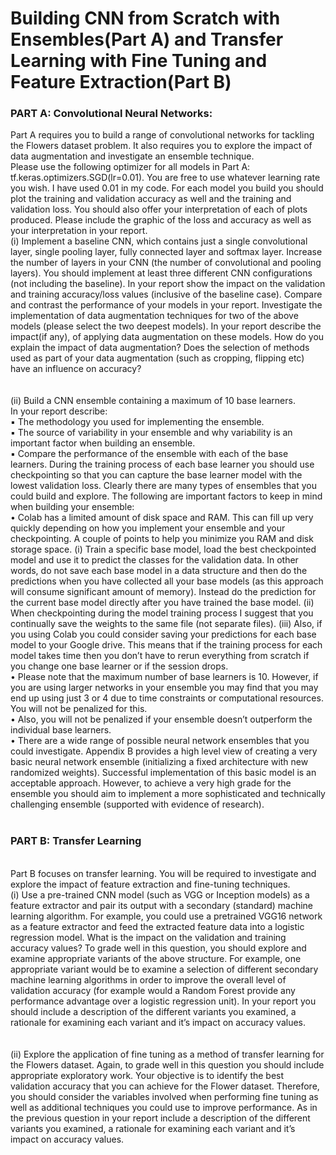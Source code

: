 # Building CNN from Scratch with Ensembles(Part A) and Transfer Learning with Fine Tuning and Feature Extraction(Part B)

### PART A: Convolutional Neural Networks:
Part A requires you to build a range of convolutional networks for tackling the Flowers dataset problem. It also requires you to explore the impact of data augmentation and investigate an ensemble technique.
<br>Please use the following optimizer for all models in Part A: tf.keras.optimizers.SGD(lr=0.01). You are free to use whatever learning rate you wish. I have used 0.01 in my code.
For each model you build you should plot the training and validation accuracy as well and the training and validation loss. You should also offer your interpretation of each of plots produced. Please include the graphic of the loss and accuracy as well as your interpretation in your report.
<br>(i) Implement a baseline CNN, which contains just a single convolutional layer, single pooling layer, fully connected layer and softmax layer.
Increase the number of layers in your CNN (the number of convolutional and pooling layers). You should implement at least three different CNN configurations (not including the baseline). In your report show the impact on the validation and training accuracy/loss values (inclusive of the baseline case). Compare and contrast the performance of your models in your report.
Investigate the implementation of data augmentation techniques for two of the above models (please select the two deepest models). In your report describe the impact(if any), of applying data augmentation on these models. How do you explain the impact of data augmentation? Does the selection of methods used as part of your data augmentation (such as cropping, flipping etc) have an influence on accuracy?
<br><br>
<br>(ii) Build a CNN ensemble containing a maximum of 10 base learners.
<br>In your report describe:
<br>▪ The methodology you used for implementing the ensemble.
<br>▪ The source of variability in your ensemble and why variability is an important factor when building an ensemble.
<br>▪ Compare the performance of the ensemble with each of the base learners.
During the training process of each base learner you should use checkpointing so that you can capture the base learner model with the lowest validation loss. Clearly there are many types of ensembles that you could build and explore.
The following are important factors to keep in mind when building your ensemble:
<br>• Colab has a limited amount of disk space and RAM. This can fill up very quickly depending on how you implement your ensemble and your checkpointing. A couple of points to help you minimize you RAM and disk storage space. (i) Train a specific base model, load the best checkpointed model and use it to predict the classes for the validation data. In other words, do not save each base model in a data structure and then do the predictions when you have collected all your base models (as this approach will consume significant amount of memory). Instead do the prediction for the current base model directly after you have trained the base model. (ii) When checkpointing during the model training process I suggest that you continually save the weights to the same file (not separate files). (iii) Also, if you using Colab you could consider saving your predictions for each base model to your Google drive. This means that if the training process for each model takes time then you don’t have to rerun everything from scratch if you change one base learner or if the session drops.
<br>• Please note that the maximum number of base learners is 10. However, if you are using larger networks in your ensemble you may find that you may end up using just 3 or 4 due to time constraints or computational resources. You will not be penalized for this.
<br>• Also, you will not be penalized if your ensemble doesn’t outperform the individual base learners.
<br>• There are a wide range of possible neural network ensembles that you could investigate. Appendix B provides a high level view of creating a very basic neural network ensemble (initializing a fixed architecture with new randomized weights). Successful implementation of this basic model is an acceptable approach. However, to achieve a very high grade for the ensemble you should aim to implement a more sophisticated and technically challenging ensemble (supported with evidence of research).
<br><br>
### PART B: Transfer Learning 
<br>
Part B focuses on transfer learning. You will be required to investigate and explore the impact of feature extraction and fine-tuning techniques.
<br>(i) Use a pre-trained CNN model (such as VGG or Inception models) as a feature extractor and pair its output with a secondary (standard) machine learning algorithm. For example, you could use a pretrained VGG16 network as a feature extractor and feed the extracted feature data into a logistic regression model. What is the impact on the validation and training accuracy values?
To grade well in this question, you should explore and examine appropriate variants of the above structure. For example, one appropriate variant would be to examine a selection of different secondary machine learning algorithms in order to improve the overall level of validation accuracy (for example would a Random Forest provide any performance advantage over a logistic regression unit). In your report you should include a description of the different variants you examined, a rationale for examining each variant and it’s impact on accuracy values.
<br><br>
<br>(ii) Explore the application of fine tuning as a method of transfer learning for the Flowers dataset.
Again, to grade well in this question you should include appropriate exploratory work. Your objective is to identify the best validation accuracy that you can achieve for the Flower dataset. Therefore, you should consider the variables involved when performing fine tuning as well as additional techniques you could use to improve performance. As in the previous question in your report include a description of the different variants you examined, a rationale for examining each variant and it’s impact on accuracy values.
